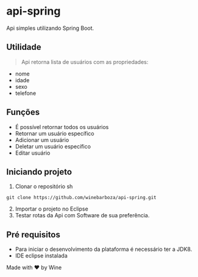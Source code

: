 # api-spring
Api simples utilizando Spring Boot.

## Utilidade
> Api retorna lista de usuários com as propriedades: 
- nome
- idade
- sexo
- telefone
## Funções
- É possível retornar todos os usuários
- Retornar um usuário específico
- Adicionar um usuário
- Deletar um usuário específico
- Editar usuário
## Iniciando projeto
1. Clonar o repositório 
sh
```
git clone https://github.com/winebarboza/api-spring.git
```
2. Importar o projeto no Eclipse
3. Testar rotas da Api com Software de sua preferência.

## Pré requisitos
- Para iniciar o desenvolvimento da plataforma é necessário ter a JDK8.
- IDE eclipse instalada


Made with :heart: by Wine

